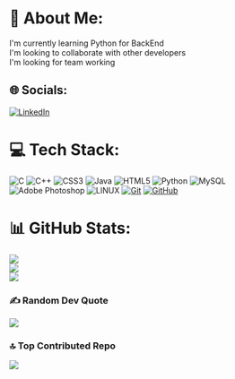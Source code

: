 # 💫 About Me:
I'm currently learning Python for BackEnd<br>I'm looking to collaborate with other developers<br>I'm looking for team working


## 🌐 Socials:
[![LinkedIn](https://img.shields.io/badge/LinkedIn-%230077B5.svg?logo=linkedin&logoColor=white)](https://linkedin.com/in/justin-hdez) 

# 💻 Tech Stack:
![C](https://img.shields.io/badge/c-%2300599C.svg?style=for-the-badge&logo=c&logoColor=white) ![C++](https://img.shields.io/badge/c++-%2300599C.svg?style=for-the-badge&logo=c%2B%2B&logoColor=white) ![CSS3](https://img.shields.io/badge/css3-%231572B6.svg?style=for-the-badge&logo=css3&logoColor=white) ![Java](https://img.shields.io/badge/java-%23ED8B00.svg?style=for-the-badge&logo=java&logoColor=white) ![HTML5](https://img.shields.io/badge/html5-%23E34F26.svg?style=for-the-badge&logo=html5&logoColor=white) ![Python](https://img.shields.io/badge/python-3670A0?style=for-the-badge&logo=python&logoColor=ffdd54) ![MySQL](https://img.shields.io/badge/mysql-%2300f.svg?style=for-the-badge&logo=mysql&logoColor=white) ![Adobe Photoshop](https://img.shields.io/badge/adobephotoshop-%2331A8FF.svg?style=for-the-badge&logo=adobephotoshop&logoColor=white) ![LINUX](https://img.shields.io/badge/Linux-FCC624?style=for-the-badge&logo=linux&logoColor=black) [![Git](https://img.shields.io/badge/Git-2.37+-f14e32?style=for-the-badge&logo=git&logoColor=white&labelColor=101010)](https://git-scm.com/) [![GitHub](https://img.shields.io/badge/GitHub-Web-blue?style=for-the-badge&logo=github&logoColor=white&labelColor=101010)](https://github.com/)
# 📊 GitHub Stats:
![](https://github-readme-stats.vercel.app/api?username=IzaBlake&theme=radical&hide_border=false&include_all_commits=false&count_private=false)<br/>
![](https://github-readme-streak-stats.herokuapp.com/?user=IzaBlake&theme=radical&hide_border=false)<br/>
![](https://github-readme-stats.vercel.app/api/top-langs/?username=IzaBlake&theme=radical&hide_border=false&include_all_commits=false&count_private=false&layout=compact)

### ✍️ Random Dev Quote
![](https://quotes-github-readme.vercel.app/api?type=horizontal&theme=radical)

### 🔝 Top Contributed Repo
![](https://github-contributor-stats.vercel.app/api?username=IzaBlake&limit=5&theme=dark&combine_all_yearly_contributions=true)

<!-- Proudly created with GPRM ( https://gprm.itsvg.in ) -->
